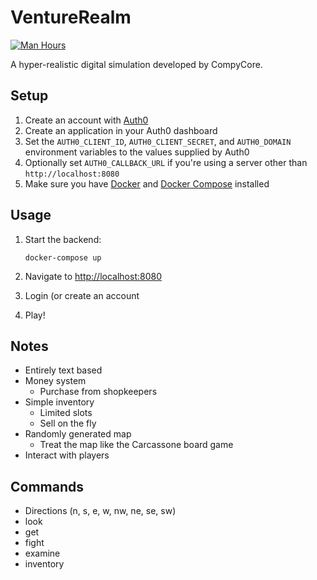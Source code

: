 # VentureRealm

[![Man Hours](https://img.shields.io/endpoint?url=https%3A%2F%2Fmh.jessemillar.com%2Fhours%3Frepo%3Dhttps%3A%2F%2Fgithub.com%2Fcompycore%2Fventurerealm.git)](https://jessemillar.com/r/man-hours)

A hyper-realistic digital simulation developed by CompyCore.

## Setup

1. Create an account with [Auth0](https://auth0.com/)
1. Create an application in your Auth0 dashboard
1. Set the `AUTH0_CLIENT_ID`, `AUTH0_CLIENT_SECRET`, and `AUTH0_DOMAIN` environment variables to the values supplied by Auth0
1. Optionally set `AUTH0_CALLBACK_URL` if you're using a server other than `http://localhost:8080`
1. Make sure you have [Docker](https://www.docker.com/) and [Docker Compose](https://docs.docker.com/compose/) installed

## Usage

1. Start the backend:

	```
	docker-compose up
	```

1. Navigate to [http://localhost:8080](http://localhost:8080)
1. Login (or create an account
1. Play!

## Notes

- Entirely text based
- Money system
	- Purchase from shopkeepers
- Simple inventory
	- Limited slots
	- Sell on the fly
- Randomly generated map
	- Treat the map like the Carcassone board game
- Interact with players

## Commands

- Directions (n, s, e, w, nw, ne, se, sw)
- look
- get
- fight
- examine
- inventory

